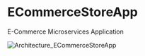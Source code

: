 # ECommerceStoreApp
E-Commerce Microservices Application

![Architecture_ECommerceStoreApp](https://user-images.githubusercontent.com/82120298/229372439-dfd7a6d6-f60a-4616-8651-2d76095e23bf.jpg)
